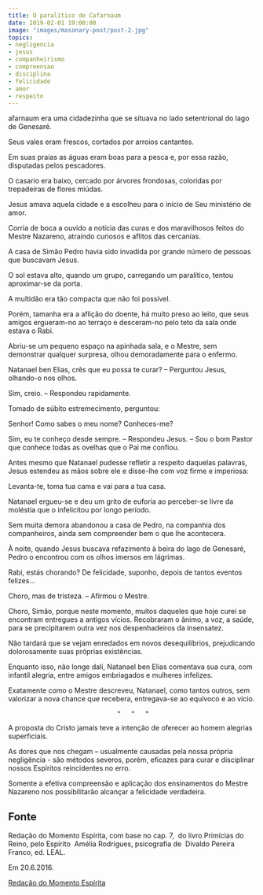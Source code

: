 ```yaml
---
title: O paralítico de Cafarnaum
date: 2019-02-01 19:00:00
image: "images/masonary-post/post-2.jpg"
topics: 
- negligencia
- jesus
- companheirismo
- compreensao
- disciplina
- felicidade
- amor
- respeito
---
```


afarnaum era uma cidadezinha que se situava no lado setentrional do lago de
Genesaré.

Seus vales eram frescos, cortados por arroios cantantes.

Em suas praias as águas eram boas para a pesca e, por essa razão, disputadas
pelos pescadores.

O casario era baixo, cercado por árvores frondosas, coloridas por trepadeiras
de flores miúdas.

Jesus amava aquela cidade e a escolheu para o início de Seu ministério de amor.

Corria de boca a ouvido a notícia das curas e dos maravilhosos feitos do Mestre
Nazareno, atraindo curiosos e aflitos das cercanias.

A casa de Simão Pedro havia sido invadida por grande número de pessoas que
buscavam Jesus.

O sol estava alto, quando um grupo, carregando um paralítico, tentou
aproximar-se da porta.

A multidão era tão compacta que não foi possível.

Porém, tamanha era a aflição do doente, há muito preso ao leito, que seus
amigos ergueram-no ao terraço e desceram-no pelo teto da sala onde estava o
Rabi.

Abriu-se um pequeno espaço na apinhada sala, e o Mestre, sem demonstrar
qualquer surpresa, olhou demoradamente para o enfermo.

Natanael ben Elias, crês que eu possa te curar? – Perguntou Jesus, olhando-o
nos olhos.

Sim, creio. – Respondeu rapidamente.

Tomado de súbito estremecimento, perguntou:

Senhor! Como sabes o meu nome? Conheces-me?

Sim, eu te conheço desde sempre. – Respondeu Jesus. – Sou o bom Pastor que
conhece todas as ovelhas que o Pai me confiou.

Antes mesmo que Natanael pudesse refletir a respeito daquelas palavras, Jesus
estendeu as mãos sobre ele e disse-lhe com voz firme e imperiosa:

Levanta-te, toma tua cama e vai para a tua casa.

Natanael ergueu-se e deu um grito de euforia ao perceber-se livre da moléstia
que o infelicitou por longo período.

Sem muita demora abandonou a casa de Pedro, na companhia dos companheiros,
ainda sem compreender bem o que lhe acontecera.

À noite, quando Jesus buscava refazimento à beira do lago de Genesaré, Pedro o
encontrou com os olhos imersos em lágrimas.

Rabi, estás chorando? De felicidade, suponho, depois de tantos eventos
felizes...

Choro, mas de tristeza. – Afirmou o Mestre.

Choro, Simão, porque neste momento, muitos daqueles que hoje curei se encontram
entregues a antigos vícios. Recobraram o ânimo, a voz, a saúde, para se
precipitarem outra vez nos despenhadeiros da insensatez.

Não tardará que se vejam enredados em novos desequilíbrios, prejudicando
dolorosamente suas próprias existências.

Enquanto isso, não longe dali, Natanael ben Elias comentava sua cura, com
infantil alegria, entre amigos embriagados e mulheres infelizes.

Exatamente como o Mestre descreveu, Natanael, como tantos outros, sem valorizar
a nova chance que recebera, entregava-se ao equívoco e ao vício.

                                   *   *   *

A proposta do Cristo jamais teve a intenção de oferecer ao homem alegrias
superficiais.

As dores que nos chegam – usualmente causadas pela nossa própria negligência -
são métodos severos, porém, eficazes para curar e disciplinar nossos Espíritos
reincidentes no erro.

Somente a efetiva compreensão e aplicação dos ensinamentos do Mestre Nazareno
nos possibilitarão alcançar a felicidade verdadeira.

## Fonte
Redação do Momento Espírita, com base no cap. 7,  do livro Primícias do Reino,
pelo Espírito  Amélia Rodrigues, psicografia de  Divaldo Pereira Franco,
ed. LEAL.

Em 20.6.2016.

[Redação do Momento Espírita](http://momento.com.br/pt/ler_texto.php?id=4820)
